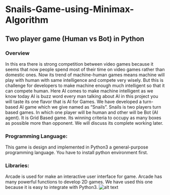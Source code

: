 # Snails-Game-using-Minimax-Algorithm
## Two player game (Human vs Bot) in Python
### Overview
In this era there is strong competition between video games because it seems that now people spend 
most of their time on video games rather than domestic ones. Now its trend of machine-human games 
means machine will play with human with same intelligence and compete very wisely. But this is challenge 
for developers to make machine enough much intelligent so that it can compete human. Here AI comes 
to make machine intelligent as we know today AI is buzz word every man talking about AI in this project 
you will taste its one flavor that is AI for Games. We have developed a turn-based AI game which we give 
named as “Snails”. Snails is two players turn based games. In which one player will be human and other 
will be Bot (AI agent). It is Grid Based game. Its winning criteria to occupy as many boxes as possible more 
than opponent. We will discuss its complete working later. 
### Programming Language:
This game is design and implemented in Python3 a general-purpose programming language. You have to install python environment first.
### Libraries:
Arcade is used for make an interactive user interface for game. Arcade has many powerful functions to develop 2D games. We have used this one because it is easy to integrate with Python3. 
![alt text]()
